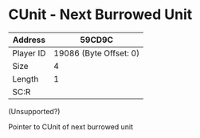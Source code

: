
#  CUnit - Next Burrowed Unit
Address   | 59CD9C
----------|-------------
Player ID | 19086 (Byte Offset: 0)
Size 	  | 4
Length 	  | 1
SC:R      | 

(Unsupported?)

Pointer to CUnit of next burrowed unit
